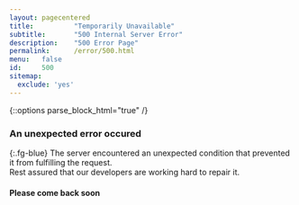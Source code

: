 ```yaml
---
layout: pagecentered
title:			"Temporarily Unavailable"
subtitle:		"500 Internal Server Error"
description:	"500 Error Page"
permalink:		/error/500.html
menu:	false
id:		500
sitemap:
  exclude: 'yes'
---
```


{::options parse_block_html="true" /}
<span class="fa fa-exclamation-circle fg-blue" style="font-size: 9em;"></span>

### An unexpected error occured #
{:.fg-blue}
The server encountered an unexpected condition that prevented it from fulfilling the request.   
Rest assured that our developers are working hard to repair it.
     
#### Please come back soon #